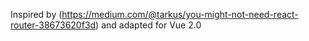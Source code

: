 Inspired by (https://medium.com/@tarkus/you-might-not-need-react-router-38673620f3d) and adapted for Vue 2.0
